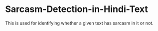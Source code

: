 # Sarcasm-Detection-in-Hindi-Text
This is used for identifying whether a given text has sarcasm in it or not.

